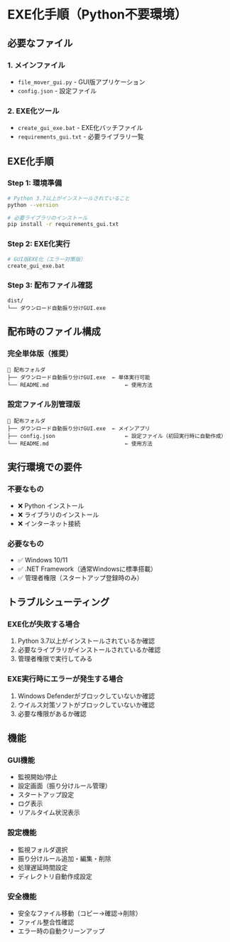 # EXE化手順（Python不要環境）

## 必要なファイル

### 1. メインファイル
- `file_mover_gui.py` - GUI版アプリケーション
- `config.json` - 設定ファイル

### 2. EXE化ツール
- `create_gui_exe.bat` - EXE化バッチファイル
- `requirements_gui.txt` - 必要ライブラリ一覧

## EXE化手順

### Step 1: 環境準備
```bash
# Python 3.7以上がインストールされていること
python --version

# 必要ライブラリのインストール
pip install -r requirements_gui.txt
```

### Step 2: EXE化実行
```bash
# GUI版EXE化（エラー対策版）
create_gui_exe.bat
```

### Step 3: 配布ファイル確認
```
dist/
└── ダウンロード自動振り分けGUI.exe
```

## 配布時のファイル構成

### 完全単体版（推奨）
```
📁 配布フォルダ
├── ダウンロード自動振り分けGUI.exe  ← 単体実行可能
└── README.md                        ← 使用方法
```

### 設定ファイル別管理版
```
📁 配布フォルダ
├── ダウンロード自動振り分けGUI.exe  ← メインアプリ
├── config.json                      ← 設定ファイル（初回実行時に自動作成）
└── README.md                        ← 使用方法
```

## 実行環境での要件

### 不要なもの
- ❌ Python インストール
- ❌ ライブラリのインストール
- ❌ インターネット接続

### 必要なもの
- ✅ Windows 10/11
- ✅ .NET Framework（通常Windowsに標準搭載）
- ✅ 管理者権限（スタートアップ登録時のみ）

## トラブルシューティング

### EXE化が失敗する場合
1. Python 3.7以上がインストールされているか確認
2. 必要なライブラリがインストールされているか確認
3. 管理者権限で実行してみる

### EXE実行時にエラーが発生する場合
1. Windows Defenderがブロックしていないか確認
2. ウイルス対策ソフトがブロックしていないか確認
3. 必要な権限があるか確認

## 機能

### GUI機能
- 監視開始/停止
- 設定画面（振り分けルール管理）
- スタートアップ設定
- ログ表示
- リアルタイム状況表示

### 設定機能
- 監視フォルダ選択
- 振り分けルール追加・編集・削除
- 処理遅延時間設定
- ディレクトリ自動作成設定

### 安全機能
- 安全なファイル移動（コピー→確認→削除）
- ファイル整合性確認
- エラー時の自動クリーンアップ
